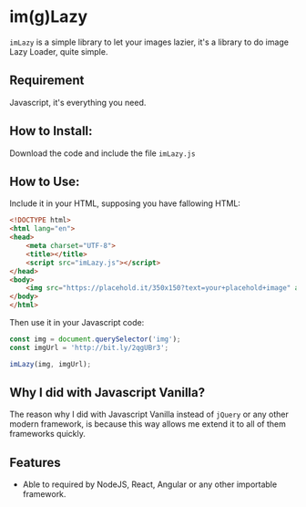 # im(g)Lazy

`imLazy` is a simple library to let your images lazier, it's a library to do image Lazy Loader, quite simple.

## Requirement

Javascript, it's everything you need.

## How to Install:

Download the code and include the file `imLazy.js`

## How to Use:

Include it in your HTML, supposing you have fallowing HTML:

``` html
<!DOCTYPE html>
<html lang="en">
<head>
    <meta charset="UTF-8">
    <title></title>
    <script src="imLazy.js"></script>
</head>
<body>
    <img src="https://placehold.it/350x150?text=your+placehold+image" alt="">
</body>
</html>
```

Then use it in your Javascript code:

``` javascript
const img = document.querySelector('img');
const imgUrl = 'http://bit.ly/2qgUBr3';

imLazy(img, imgUrl);
```

## Why I did with Javascript Vanilla?

The reason why I did with Javascript Vanilla instead of `jQuery` or any other modern framework, is because this way allows me extend it to all of them frameworks quickly.


## Features

- Able to required by NodeJS, React, Angular or any other importable framework.
